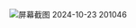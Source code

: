 ![屏幕截图 2024-10-23 201046](https://github.com/user-attachments/assets/d8d27b74-0fa6-4814-bff7-43aa36794a45)
